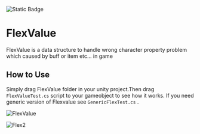 ![Static Badge](https://img.shields.io/badge/Unity-brightgreen)
# FlexValue
FlexValue is a data structure to handle wrong character property problem which caused by buff or item  etc... in game
## How to Use
Simply drag FlexValue folder in your unity project.Then drag ` FlexValueTest.cs ` script to your gameobject to see how it works.
If you need generic version of Flexvalue see ` GenericFlexTest.cs ` .

![FlexValue](https://github.com/BacteriaEnter/FlexValue/assets/64729329/0cdd4fff-2af0-426b-8127-d161dd4465ab)

![Flex2](https://github.com/BacteriaEnter/FlexValue/assets/64729329/71a888a7-0f6a-4260-8cd8-233d99220cf1)

